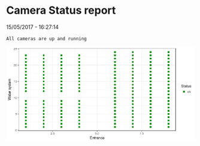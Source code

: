 Camera Status report
================
15/05/2017 - 16:27:14

    All cameras are up and running

![](camreport_files/figure-markdown_github/unnamed-chunk-2-1.png)
